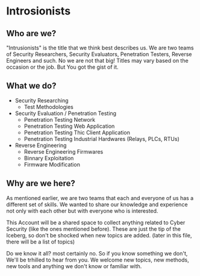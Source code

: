 # Introsionists
## Who are we?
"Intrusionists" is the title that we think best describes us. We are two teams of Security Researchers, Security Evaluators, Penetration Testers, Reverse Engineers and such.
No we are not that big! Titles may vary based on the occasion or the job. But You got the gist of it.

## What we do?
- Security Researching
  - Test Methodologies
- Security Evaluation / Penetration Testing
  - Penetration Testing Network
  - Penetration Testing Web Application
  - Penetration Testing Thic Client Application
  - Penetration Testing Industrial Hardwares (Relays, PLCs, RTUs)
- Reverse Engineering
  - Reverse Engineering Firmwares
  - Binnary Exploitation
  - Firmware Modification
 
## Why are we here?
As mentioned earlier, we are two teams that each and everyone of us has a different set of skills. We wanted to share our knowledge and experience not only with each other but with everyone who is interested.

This Account will be a shared space to collect anything related to Cyber Security (like the ones mentioned before).
These are just the tip of the Iceberg, so don't be shocked when new topics are added. (later in this file, there will be a list of topics)

Do we know it all? most certainly no. So if you know something we don't, We'll be trhilled to hear from you. We welcome new topics, new methods, new tools and anything we don't know or familiar with.

